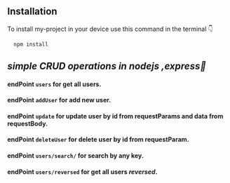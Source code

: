 
 ## Installation

To install my-project in your device use this command in the terminal 👇

```bash
  npm install 
```

## *simple CRUD operations in nodejs ,express🙂*

#### endPoint  `users` for get all users.

#### endPoint `addUser` for add new user.

#### endPoint `update` for update user by id from requestParams and data from requestBody.

#### endPoint `deleteUser` for delete user by id from requestParam.

#### endPoint `users/search/` for search by any key.
 
#### endPoint `users/reversed` for get all users *reversed*.

